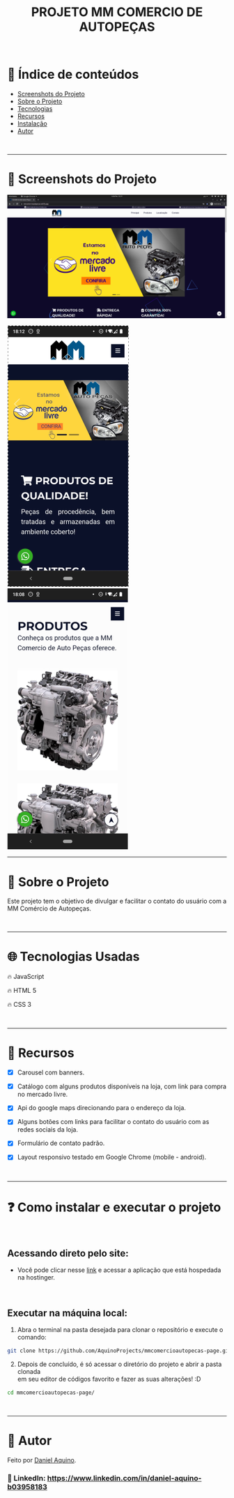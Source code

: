 

<h1 align="center">PROJETO MM COMERCIO DE AUTOPEÇAS</h1>

<br />

# :pushpin: Índice de conteúdos

- [Screenshots do Projeto](#camera_flash-screenshots-do-projeto)
- [Sobre o Projeto](#monocle_face-sobre-o-projeto)
- [Tecnologias](#globe_with_meridians-tecnologias-usadas)
- [Recursos](#triangular_flag_on_post-recursos)
- [Instalação](#question-como-instalar-e-executar-o-projeto)
- [Autor](#closed_book-autor)

<br />

---

# :camera_flash: Screenshots do Projeto
![Imagem do projeto](https://github.com/AquinoProjects/all-imgs/blob/main/desk.png)
<br />

![Imagem do projeto](https://github.com/AquinoProjects/all-imgs/blob/main/Captura%20de%20tela%20de%202022-02-14%2018-21-03.png)
![Imagem do projeto](https://github.com/AquinoProjects/all-imgs/blob/main/Captura%20de%20tela%20de%202022-02-14%2018-24-11.png)
<br />

---

# :monocle_face: Sobre o Projeto

Este projeto tem o objetivo de divulgar e facilitar o contato do usuário com a MM Comércio de Autopeças.

<br />

---

# :globe_with_meridians: Tecnologias Usadas

🔥 JavaScript

🔥 HTML 5

🔥 CSS 3

<br />

---

# :triangular_flag_on_post: Recursos

- [x] Carousel com banners.

- [x] Catálogo com alguns produtos disponíveis na loja, com link para compra no mercado livre.

- [x] Api do google maps direcionando para o endereço da loja.  

- [x] Alguns botões com links para facilitar o contato do usuário com as redes sociais da loja.
  
- [x] Formulário de contato padrão.

- [x] Layout responsivo testado em Google Chrome (mobile - android).

<br />

---

# :question: Como instalar e executar o projeto

<br />

## Acessando direto pelo site:

- Você pode clicar nesse [link](https://mmcomercioautopecas.com.br/) e acessar a aplicação que está hospedada na hostinger.

<br />

## Executar na máquina local:

1. Abra o terminal na pasta desejada para clonar o repositório e execute o comando:

```bash
git clone https://github.com/AquinoProjects/mmcomercioautopecas-page.git
```

2. Depois de concluído, é só acessar o diretório do projeto e abrir a pasta clonada<br />
em seu editor de códigos favorito e fazer as suas alterações! :D

```bash
cd mmcomercioautopecas-page/
```

<br />

---

# :closed_book: Autor

Feito por [Daniel Aquino](https://beacons.ai/d.aquino).

### :link: LinkedIn: https://www.linkedin.com/in/daniel-aquino-b03958183
